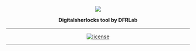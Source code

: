 <div align="center">
<img src="https://dfrlab.s3.us-west-2.amazonaws.com/_dfrlab_logo.png">

**Digitalsherlocks tool by DFRLab**

---


[![license](https://img.shields.io/badge/License-Apache%202.0-blue.svg)](https://github.com/DFRLab/digitalsherlocks/blob/main/LICENSE)

---

<div/>
